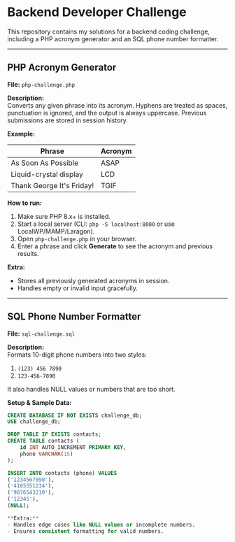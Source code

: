 # Backend Developer Challenge

This repository contains my solutions for a backend coding challenge, including a PHP acronym generator and an SQL phone number formatter.

---

## PHP Acronym Generator

**File:** `php-challenge.php`

**Description:**  
Converts any given phrase into its acronym. Hyphens are treated as spaces, punctuation is ignored, and the output is always uppercase. Previous submissions are stored in session history.

**Example:**

| Phrase                    | Acronym |
|----------------------------|---------|
| As Soon As Possible        | ASAP    |
| Liquid-crystal display     | LCD     |
| Thank George It's Friday!  | TGIF    |

**How to run:**
1. Make sure PHP 8.x+ is installed.
2. Start a local server (CLI: `php -S localhost:8000` or use LocalWP/MAMP/Laragon).
3. Open `php-challenge.php` in your browser.
4. Enter a phrase and click **Generate** to see the acronym and previous results.

**Extra:**  
- Stores all previously generated acronyms in session.
- Handles empty or invalid input gracefully.

---

## SQL Phone Number Formatter

**File:** `sql-challenge.sql`

**Description:**  
Formats 10-digit phone numbers into two styles:  
1. `(123) 456 7890`  
2. `123-456-7890`  

It also handles NULL values or numbers that are too short.

**Setup & Sample Data:**
```sql
CREATE DATABASE IF NOT EXISTS challenge_db;
USE challenge_db;

DROP TABLE IF EXISTS contacts;
CREATE TABLE contacts (
    id INT AUTO_INCREMENT PRIMARY KEY,
    phone VARCHAR(15)
);

INSERT INTO contacts (phone) VALUES
('1234567890'),
('4165551234'),
('9876543210'),
('12345'),
(NULL);

**Extra:**  
- Handles edge cases like NULL values or incomplete numbers.
- Ensures consistent formatting for valid numbers.
